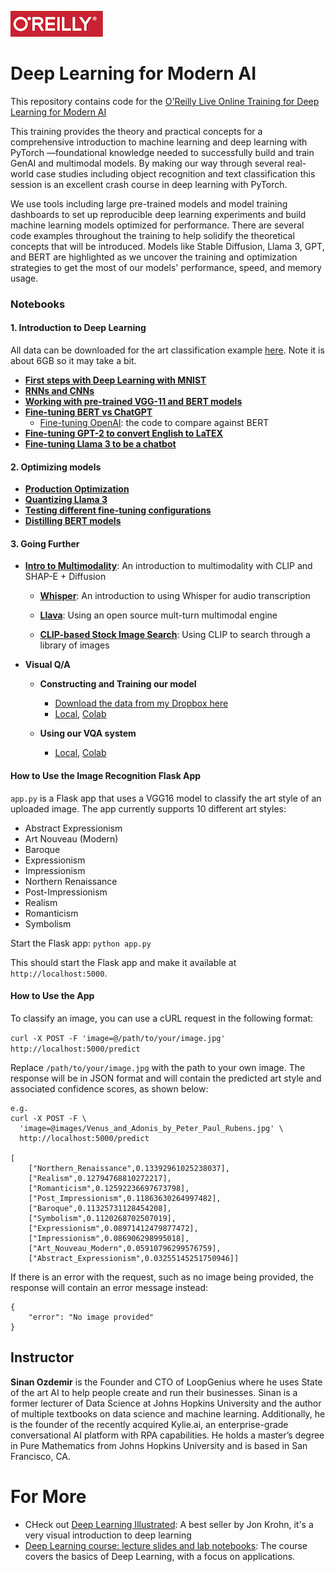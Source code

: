 ![oreilly-logo](images/oreilly.png)

# Deep Learning for Modern AI


This repository contains code for the [O'Reilly Live Online Training for Deep Learning for Modern AI](https://learning.oreilly.com/live-events/deep-learning-for-modern-ai/0642572005084)

This training provides the theory and practical concepts for a comprehensive introduction to machine learning and deep learning with PyTorch —foundational knowledge needed to successfully build and train GenAI and multimodal models. By making our way through several real-world case studies including object recognition and text classification this session is an excellent crash course in deep learning with PyTorch.

We use tools including large pre-trained models and model training dashboards to set up reproducible deep learning experiments and build machine learning models optimized for performance. There are several code examples throughout the training to help solidify the theoretical concepts that will be introduced. Models like Stable Diffusion, Llama 3, GPT, and BERT are highlighted as we uncover the training and optimization strategies to get the most of our models' performance, speed, and memory usage.
### Notebooks


#### 1. Introduction to Deep Learning

All data can be downloaded for the art classification example [here](https://drive.google.com/file/d/1jofGOHQ4PwZ50kpGuDqBeVXwDNcjPE6B/view?usp=sharing). Note it is about 6GB so it may take a bit.

- [**First steps with Deep Learning with MNIST**](notebooks/mnist.ipynb)
- [**RNNs and CNNs**](notebooks/rnn_and_cnn.ipynb)
- [**Working with pre-trained VGG-11 and BERT models**](notebooks/vgg_and_bert.ipynb)
- [**Fine-tuning BERT vs ChatGPT**](notebooks/BERT_vs_GPT_for_CLF.ipynb)
	- [Fine-tuning OpenAI](https://github.com/sinanuozdemir/quick-start-guide-to-llms/blob/main/notebooks/05_openai_app_review_fine_tuning.ipynb): the code to compare against BERT
- [**Fine-tuning GPT-2 to convert English to LaTEX**](notebooks/latex_gpt2.ipynb)
- [**Fine-tuning Llama 3 to be a chatbot**](https://colab.research.google.com/drive/1gN7jsUFQTPAj5uFrq06HcSLQSZzT7hZz?usp=sharing)

#### 2. Optimizing models 

- [**Production Optimization**](notebooks/deployment_and_optimization.ipynb)
- [**Quantizing Llama 3**](https://colab.research.google.com/drive/12RTnrcaXCeAqyGQNbWsrvcqKyOdr0NSm?usp=sharing)
- [**Testing different fine-tuning configurations**](https://colab.research.google.com/drive/1fdx2XlqfAjBoyiTktkRwa8SFaRF3Ch82?usp=sharing)
- [**Distilling BERT models**](https://github.com/sinanuozdemir/quick-start-guide-to-llms/blob/main/notebooks/11_distillation_example_2.ipynb)

#### 3. Going Further

- **[Intro to Multimodality](https://colab.research.google.com/drive/1zYSzDuYFa_cbRlti3scUjfmvradK8Sf4?usp=sharing)**: An introduction to multimodality with CLIP and SHAP-E + Diffusion

	- **[Whisper](https://colab.research.google.com/drive/1KxLWEEBtgix4zgP52pnxlIoJrZ8sHEYC?usp=sharing)**: An introduction to using Whisper for audio transcription

	- **[Llava](https://colab.research.google.com/drive/1IwNAz1Ee4YUSRNCU-SOsa7FS8Q2vmpoL?usp=sharing)**: Using an open source mult-turn multimodal engine
  
 	- **[CLIP-based Stock Image Search](https://colab.research.google.com/drive/1aUz0FKQDSAyXyhRyvkkRsSy7S30mpRJc?usp=sharing)**: Using CLIP to search through a library of images

- **Visual Q/A**
	- **Constructing and Training our model**
		- [Download the data from my Dropbox here](https://www.dropbox.com/scl/fo/w6iyfox8gnflvm7g10n47/AB47L7tNEl2Q8eyemZa2GMA?rlkey=v9s8bv6cmjukykpilzimswar0&st=fbulzw4e&dl=0)
		- [Local](notebooks/constructing_a_vqa_system.ipynb), [Colab](https://colab.research.google.com/drive/1zvbruS1DvFrVgXjNouSrrF9-PphKLWWl?usp=sharing) 

	- **Using our VQA system**
		- [Local](notebooks/using_our_vqa.ipynb), [Colab](https://colab.research.google.com/drive/16GOBndQuIBO-UfXdpPte-PXaZS2nsW1H?usp=sharing)


#### How to Use the Image Recognition Flask App

`app.py` is a Flask app that uses a VGG16 model to classify the art style of an uploaded image. The app currently supports 10 different art styles:

- Abstract Expressionism
- Art Nouveau (Modern)
- Baroque
- Expressionism
- Impressionism
- Northern Renaissance
- Post-Impressionism
- Realism
- Romanticism
- Symbolism

Start the Flask app:
`python app.py`

This should start the Flask app and make it available at `http://localhost:5000`.

#### How to Use the App

To classify an image, you can use a cURL request in the following format:


```curl -X POST -F 'image=@/path/to/your/image.jpg' http://localhost:5000/predict```

Replace `/path/to/your/image.jpg` with the path to your own image. The response will be in JSON format and will contain the predicted art style and associated confidence scores, as shown below:

```
e.g.
curl -X POST -F \
  'image=@images/Venus_and_Adonis_by_Peter_Paul_Rubens.jpg' \
  http://localhost:5000/predict

[
	["Northern_Renaissance",0.13392961025238037],
	["Realism",0.12794768810272217],
	["Romanticism",0.12592236697673798],
	["Post_Impressionism",0.11863630264997482],
	["Baroque",0.11325731128454208],
	["Symbolism",0.1120268702507019],
	["Expressionism",0.08971412479877472],
	["Impressionism",0.086906298995018],
	["Art_Nouveau_Modern",0.05910796299576759],
	["Abstract_Expressionism",0.03255145251750946]]
```

If there is an error with the request, such as no image being provided, the response will contain an error message instead:

```
{
	"error": "No image provided"
}
```


## Instructor

**Sinan Ozdemir** is the Founder and CTO of LoopGenius where he uses State of the art AI to help people create and run their businesses. Sinan is a former lecturer of Data Science at Johns Hopkins University and the author of multiple textbooks on data science and machine learning. Additionally, he is the founder of the recently acquired Kylie.ai, an enterprise-grade conversational AI platform with RPA capabilities. He holds a master’s degree in Pure Mathematics from Johns Hopkins University and is based in San Francisco, CA.

# For More

- CHeck out [Deep Learning Illustrated](https://www.amazon.com/dp/0135116694?ref_=cm_sw_r_ffobk_cp_ud_dp_T500T43FCOX9F12OYRFO&peakEvent=5&dealEvent=0&bestFormat=true): A best seller by Jon Krohn, it's a very visual introduction to deep learning
- [Deep Learning course: lecture slides and lab notebooks](https://m2dsupsdlclass.github.io/lectures-labs/): The course covers the basics of Deep Learning, with a focus on applications.
